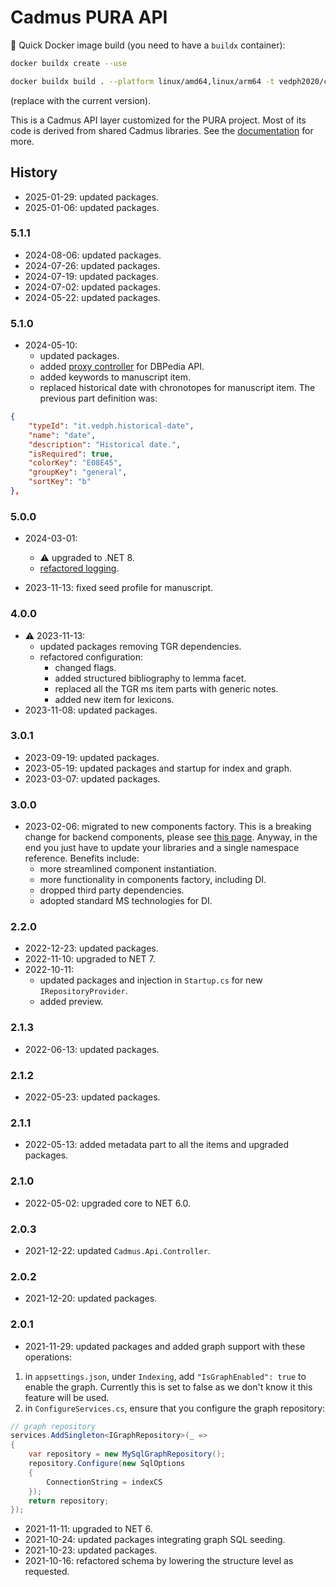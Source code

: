 ﻿# Cadmus PURA API

🐋 Quick Docker image build (you need to have a `buildx` container):

```bash
docker buildx create --use

docker buildx build . --platform linux/amd64,linux/arm64 -t vedph2020/cadmus-pura-api:5.1.1 -t vedph2020/cadmus-pura-api:latest --push
```

(replace with the current version).

This is a Cadmus API layer customized for the PURA project. Most of its code is derived from shared Cadmus libraries. See the [documentation](https://vedph.github.io/cadmus-doc/) for more.

## History

- 2025-01-29: updated packages.
- 2025-01-06: updated packages.

### 5.1.1

- 2024-08-06: updated packages.
- 2024-07-26: updated packages.
- 2024-07-19: updated packages.
- 2024-07-02: updated packages.
- 2024-05-22: updated packages.

### 5.1.0

- 2024-05-10:
  - updated packages.
  - added [proxy controller](https://github.com/vedph/proxy-api) for DBPedia API.
  - added keywords to manuscript item.
  - replaced historical date with chronotopes for manuscript item. The previous part definition was:

```json
{
    "typeId": "it.vedph.historical-date",
    "name": "date",
    "description": "Historical date.",
    "isRequired": true,
    "colorKey": "E08E45",
    "groupKey": "general",
    "sortKey": "b"
},
```

### 5.0.0

- 2024-03-01:
  - ⚠️ upgraded to .NET 8.
  - [refactored logging](https://myrmex.github.io/overview/cadmus/dev/history/b-logging-cfg/).

- 2023-11-13: fixed seed profile for manuscript.

### 4.0.0

- ⚠️ 2023-11-13:
  - updated packages removing TGR dependencies.
  - refactored configuration:
    - changed flags.
    - added structured bibliography to lemma facet.
    - replaced all the TGR ms item parts with generic notes.
    - added new item for lexicons.
- 2023-11-08: updated packages.

### 3.0.1

- 2023-09-19: updated packages.
- 2023-05-19: updated packages and startup for index and graph.
- 2023-03-07: updated packages.

### 3.0.0

- 2023-02-06: migrated to new components factory. This is a breaking change for backend components, please see [this page](https://myrmex.github.io/overview/cadmus/dev/history/#2023-02-01---backend-infrastructure-upgrade). Anyway, in the end you just have to update your libraries and a single namespace reference. Benefits include:
  - more streamlined component instantiation.
  - more functionality in components factory, including DI.
  - dropped third party dependencies.
  - adopted standard MS technologies for DI.

### 2.2.0

- 2022-12-23: updated packages.
- 2022-11-10: upgraded to NET 7.
- 2022-10-11:
  - updated packages and injection in `Startup.cs` for new `IRepositoryProvider`.
  - added preview.

### 2.1.3

- 2022-06-13: updated packages.

### 2.1.2

- 2022-05-23: updated packages.

### 2.1.1

- 2022-05-13: added metadata part to all the items and upgraded packages.

### 2.1.0

- 2022-05-02: upgraded core to NET 6.0.

### 2.0.3

- 2021-12-22: updated `Cadmus.Api.Controller`.

### 2.0.2

- 2021-12-20: updated packages.

### 2.0.1

- 2021-11-29: updated packages and added graph support with these operations:

1. in `appsettings.json`, under `Indexing`, add `"IsGraphEnabled": true` to enable the graph. Currently this is set to false as we don't know it this feature will be used.
2. in `ConfigureServices.cs`, ensure that you configure the graph repository:

```cs
// graph repository
services.AddSingleton<IGraphRepository>(_ =>
{
    var repository = new MySqlGraphRepository();
    repository.Configure(new SqlOptions
    {
        ConnectionString = indexCS
    });
    return repository;
});
```

- 2021-11-11: upgraded to NET 6.
- 2021-10-24: updated packages integrating graph SQL seeding.
- 2021-10-23: updated packages.
- 2021-10-16: refactored schema by lowering the structure level as requested.

